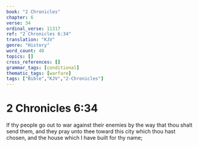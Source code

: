 ```yaml
---
book: "2 Chronicles"
chapter: 6
verse: 34
ordinal_verse: 11317
ref: "2 Chronicles 6:34"
translation: "KJV"
genre: "History"
word_count: 40
topics: []
cross_references: []
grammar_tags: [conditional]
thematic_tags: [warfare]
tags: ["Bible","KJV","2-Chronicles"]
---
```


# 2 Chronicles 6:34

If thy people go out to war against their enemies by the way that thou shalt send them, and they pray unto thee toward this city which thou hast chosen, and the house which I have built for thy name;
